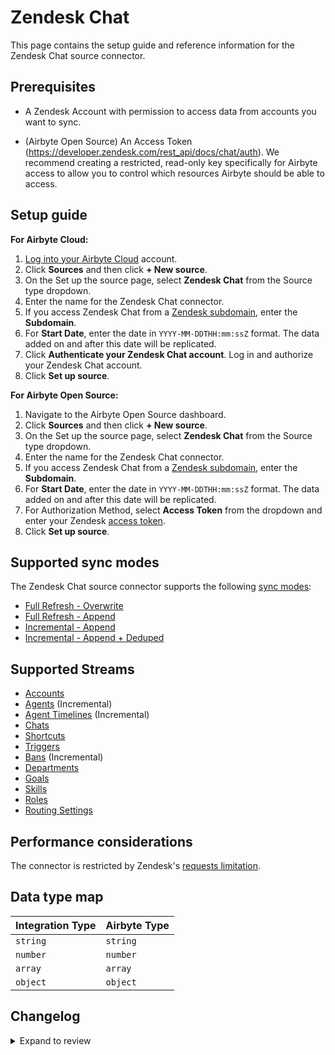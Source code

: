 # Zendesk Chat

This page contains the setup guide and reference information for the Zendesk Chat source connector.

## Prerequisites

- A Zendesk Account with permission to access data from accounts you want to sync.
<!-- env:oss -->
- (Airbyte Open Source) An Access Token (https://developer.zendesk.com/rest_api/docs/chat/auth). We recommend creating a restricted, read-only key specifically for Airbyte access to allow you to control which resources Airbyte should be able to access.
<!-- /env:oss -->

## Setup guide

<!-- env:cloud -->

**For Airbyte Cloud:**

1. [Log into your Airbyte Cloud](https://cloud.airbyte.com/workspaces) account.
2. Click **Sources** and then click **+ New source**.
3. On the Set up the source page, select **Zendesk Chat** from the Source type dropdown.
4. Enter the name for the Zendesk Chat connector.
5. If you access Zendesk Chat from a [Zendesk subdomain](https://support.zendesk.com/hc/en-us/articles/4409381383578-Where-can-I-find-my-Zendesk-subdomain-), enter the **Subdomain**.
6. For **Start Date**, enter the date in `YYYY-MM-DDTHH:mm:ssZ` format. The data added on and after this date will be replicated.
7. Click **Authenticate your Zendesk Chat account**. Log in and authorize your Zendesk Chat account.
8. Click **Set up source**.
<!-- /env:cloud -->

<!-- env:oss -->

**For Airbyte Open Source:**

1. Navigate to the Airbyte Open Source dashboard.
2. Click **Sources** and then click **+ New source**.
3. On the Set up the source page, select **Zendesk Chat** from the Source type dropdown.
4. Enter the name for the Zendesk Chat connector.
5. If you access Zendesk Chat from a [Zendesk subdomain](https://support.zendesk.com/hc/en-us/articles/4409381383578-Where-can-I-find-my-Zendesk-subdomain-), enter the **Subdomain**.
6. For **Start Date**, enter the date in `YYYY-MM-DDTHH:mm:ssZ` format. The data added on and after this date will be replicated.
7. For Authorization Method, select **Access Token** from the dropdown and enter your Zendesk [access token](https://developer.zendesk.com/rest_api/docs/chat/auth).
8. Click **Set up source**.
<!-- /env:oss -->

## Supported sync modes

The Zendesk Chat source connector supports the following [sync modes](https://docs.airbyte.com/cloud/core-concepts#connection-sync-modes):

- [Full Refresh - Overwrite](https://docs.airbyte.com/understanding-airbyte/connections/full-refresh-overwrite/)
- [Full Refresh - Append](https://docs.airbyte.com/understanding-airbyte/connections/full-refresh-append)
- [Incremental - Append](https://docs.airbyte.com/understanding-airbyte/connections/incremental-append)
- [Incremental - Append + Deduped](https://docs.airbyte.com/understanding-airbyte/connections/incremental-append-deduped)

## Supported Streams

- [Accounts](https://developer.zendesk.com/rest_api/docs/chat/accounts#show-account)
- [Agents](https://developer.zendesk.com/rest_api/docs/chat/agents#list-agents) \(Incremental\)
- [Agent Timelines](https://developer.zendesk.com/rest_api/docs/chat/incremental_export#incremental-agent-timeline-export) \(Incremental\)
- [Chats](https://developer.zendesk.com/rest_api/docs/chat/chats#list-chats)
- [Shortcuts](https://developer.zendesk.com/rest_api/docs/chat/shortcuts#list-shortcuts)
- [Triggers](https://developer.zendesk.com/rest_api/docs/chat/triggers#list-triggers)
- [Bans](https://developer.zendesk.com/rest_api/docs/chat/bans#list-bans) \(Incremental\)
- [Departments](https://developer.zendesk.com/rest_api/docs/chat/departments#list-departments)
- [Goals](https://developer.zendesk.com/rest_api/docs/chat/goals#list-goals)
- [Skills](https://developer.zendesk.com/rest_api/docs/chat/skills#list-skills)
- [Roles](https://developer.zendesk.com/rest_api/docs/chat/roles#list-roles)
- [Routing Settings](https://developer.zendesk.com/rest_api/docs/chat/routing_settings#show-account-routing-settings)

## Performance considerations

The connector is restricted by Zendesk's [requests limitation](https://developer.zendesk.com/rest_api/docs/voice-api/introduction#rate-limits).

## Data type map

| Integration Type | Airbyte Type |
| :--------------- | :----------- |
| `string`         | `string`     |
| `number`         | `number`     |
| `array`          | `array`      |
| `object`         | `object`     |

## Changelog

<details>
  <summary>Expand to review</summary>

| Version | Date       | Pull Request                                             | Subject                                                                                                          |
| :------ | :--------- | :------------------------------------------------------- | :--------------------------------------------------------------------------------------------------------------- |
| 0.3.2 | 2024-06-20 | [39753](https://github.com/airbytehq/airbyte/pull/39753) | Update dependencies |
| 0.3.1 | 2024-06-06 | [39260](https://github.com/airbytehq/airbyte/pull/39260) | [autopull] Upgrade base image to v1.2.2 |
| 0.3.0 | 2024-03-07 | [35867](https://github.com/airbytehq/airbyte/pull/35867) | Migrated to `YamlDeclarativeSource (Low-code)` Airbyte CDK |
| 0.2.2 | 2024-02-12 | [35185](https://github.com/airbytehq/airbyte/pull/35185) | Manage dependencies with Poetry. |
| 0.2.1 | 2023-10-20 | [31643](https://github.com/airbytehq/airbyte/pull/31643) | Upgrade base image to airbyte/python-connector-base:1.1.0 |
| 0.2.0 | 2023-10-11 | [30526](https://github.com/airbytehq/airbyte/pull/30526) | Use the python connector base image, remove dockerfile and implement build_customization.py |
| 0.1.14 | 2023-02-10 | [24190](https://github.com/airbytehq/airbyte/pull/24190) | Fix remove too high min/max from account stream |
| 0.1.13 | 2023-02-10 | [22819](https://github.com/airbytehq/airbyte/pull/22819) | Specified date formatting in specification |
| 0.1.12 | 2023-01-27 | [22026](https://github.com/airbytehq/airbyte/pull/22026) | Set `AvailabilityStrategy` for streams explicitly to `None` |
| 0.1.11 | 2022-10-18 | [17745](https://github.com/airbytehq/airbyte/pull/17745) | Add Engagements Stream and fix infity looping |
| 0.1.10 | 2022-09-28 | [17326](https://github.com/airbytehq/airbyte/pull/17326) | Migrate to per-stream states. |
| 0.1.9 | 2022-08-23 | [15879](https://github.com/airbytehq/airbyte/pull/15879) | Corrected specification and stream schemas to support backward capability |
| 0.1.8 | 2022-06-28 | [13387](https://github.com/airbytehq/airbyte/pull/13387) | Add state checkpoint to allow long runs |
| 0.1.7 | 2022-05-25 | [12883](https://github.com/airbytehq/airbyte/pull/12883) | Pass timeout in request to prevent a stuck connection |
| 0.1.6 | 2021-12-15 | [7313](https://github.com/airbytehq/airbyte/pull/7313) | Add support of `OAuth 2.0` authentication. Fixed the issue with `created_at` can now be `null` for `bans` stream |
| 0.1.5 | 2021-12-06 | [8425](https://github.com/airbytehq/airbyte/pull/8425) | Update title, description fields in spec |
| 0.1.4 | 2021-11-22 | [8166](https://github.com/airbytehq/airbyte/pull/8166) | Make `Chats` stream incremental + add tests for all streams |
| 0.1.3 | 2021-10-21 | [7210](https://github.com/airbytehq/airbyte/pull/7210) | Chats stream is only getting data from first page |
| 0.1.2 | 2021-08-17 | [5476](https://github.com/airbytehq/airbyte/pull/5476) | Correct field unread to boolean type |
| 0.1.1 | 2021-06-09 | [3973](https://github.com/airbytehq/airbyte/pull/3973) | Add `AIRBYTE_ENTRYPOINT` for Kubernetes support |
| 0.1.0 | 2021-05-03 | [3088](https://github.com/airbytehq/airbyte/pull/3088) | Initial release |

</details>
